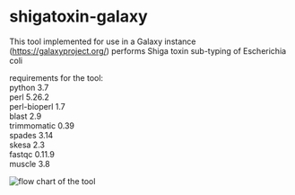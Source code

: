 # shigatoxin-galaxy
This tool implemented for use in a Galaxy instance (https://galaxyproject.org/) performs Shiga toxin sub-typing of Escherichia coli

requirements for the tool:  
python 3.7  
perl 5.26.2  
perl-bioperl 1.7  
blast 2.9  
trimmomatic 0.39  
spades 3.14  
skesa 2.3  
fastqc 0.11.9  
muscle 3.8  

![flow chart of the tool](https://github.com/aknijn/shigatoxin-galaxy/blob/master/stx.png?raw=true)
